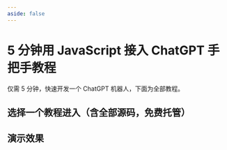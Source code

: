 ```yaml
---
aside: false
---
```


# 5 分钟用 JavaScript 接入 ChatGPT 手把手教程

仅需 5 分钟，快速开发一个 ChatGPT 机器人，下面为全部教程。

## 选择一个教程进入（含全部源码，免费托管）

<!--@include: ../_partials/_tutorials-list.md-->

## 演示效果

<ListBoxContainer>
<ListBox
  title="iOS Siri 一下子变得聪明多了"
  link="https://aircode.cool/828668wg5a"
  imageURL="/_images/chatGPT-index/siri-demo.png"
  imageHeight=600
/>
<ListBox
  title="企业微信如何接入 ChatGPT"
  link="https://aircode.cool/54fhemjpk2"
  imageURL="/_images/chatGPT-index/wecom-demo.jpg"
  imageHeight=600
/>
<ListBox
  title="让钉钉机器人变成智能助理"
  link="https://aircode.cool/xspb3by9fs"
  imageURL="/_images/chatGPT-index/dingtalk-demo.jpeg"
  imageHeight=600
/>
<ListBox
  title="ChatGPT 机器人帮我找出代码中的漏洞"
  link="https://aircode.cool/q4y1msdim4"
  imageURL="/_images/chatGPT-index/feishu-demo.png"
  imageHeight=600
/>
<ListBox
  title="Slack ChatGPT 机器人介绍电影"
  link="https://aircode.cool/zx85v6ac4s"
  imageURL="/_images/chatGPT-index/slack-demo-cn.png"
  imageHeight=600
/>
</ListBoxContainer>
